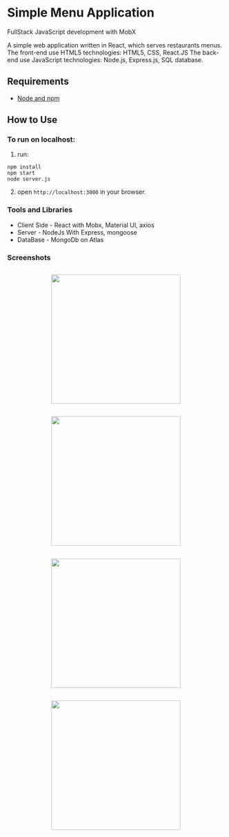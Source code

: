 # Simple Menu Application 
FullStack JavaScript development with MobX

A simple web application written in React, which serves restaurants menus.
The front-end use HTML5 technologies: HTML5, CSS, React.JS 
The back-end use JavaScript technologies: Node.js, Express.js, SQL database.

## Requirements

- [Node and npm](http://nodejs.org)


## How to Use

### To run on localhost:

1. run:

```
npm install
npm start
node server.js
```

2. open `http://localhost:3000` in your browser.

### Tools and Libraries

- Client Side - React with Mobx, Material UI, axios
- Server - NodeJs With Express, mongoose
- DataBase - MongoDb on Atlas



### Screenshots

## <p align="center"><img src="https://res.cloudinary.com/dnngdbnuq/image/upload/v1625079456/Screen_Shot_2021-06-30_at_9.56.13_PM_qy2cjc.png" width="300"> </p>
## <p align="center"><img src="https://res.cloudinary.com/dnngdbnuq/image/upload/v1625079464/Screen_Shot_2021-06-30_at_9.56.33_PM_bvrazh.png" width="300"> </p>
## <p align="center"><img src="https://res.cloudinary.com/dnngdbnuq/image/upload/v1625079465/Screen_Shot_2021-06-30_at_9.56.53_PM_gxgav2.png" width="300"> </p>
## <p align="center"><img src="https://res.cloudinary.com/dnngdbnuq/image/upload/v1625079458/Screen_Shot_2021-06-30_at_9.57.11_PM_udrrdu.png" width="300"> </p>


